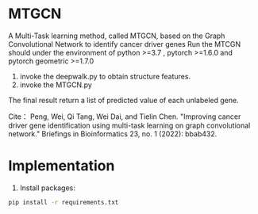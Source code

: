 # MTGCN

A Multi-Task learning method, called MTGCN, based on the Graph Convolutional Network to identify cancer driver genes
Run the MTCGN should under the environment of python >=3.7 , pytorch >=1.6.0 and pytorch geometric >=1.7.0

1. invoke the deepwalk.py to obtain structure features.
2. invoke the MTGCN.py

The final result return a list of predicted value of each unlabeled gene.

Cite：
Peng, Wei, Qi Tang, Wei Dai, and Tielin Chen. "Improving cancer driver gene identification using multi-task learning on graph convolutional network." Briefings in Bioinformatics 23, no. 1 (2022): bbab432.

# Implementation

1. Install packages:

```bash
pip install -r requirements.txt
```
